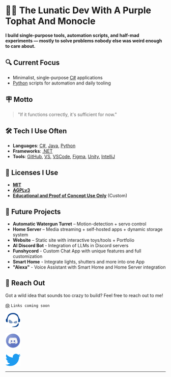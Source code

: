 # 👨‍💻 The Lunatic Dev With A Purple Tophat And Monocle

**I build single-purpose tools, automation scripts, and half-mad experiments — mostly to solve problems nobody else was weird enough to care about.**

## 🔍 Current Focus

- Minimalist, single-purpose [C#](https://dotnet.microsoft.com/en-us/languages/csharp) applications
- [Python](https://www.python.org/) scripts for automation and daily tooling

## 🪧 Motto

> "If it functions correctly, it's sufficient for now."

## 🛠️ Tech I Use Often

- **Languages**: [C#](https://dotnet.microsoft.com/en-us/languages/csharp), [Java](https://www.java.com/), [Python](https://www.python.org/)
- **Frameworks**: [.NET](https://dotnet.microsoft.com/en-us/)
- **Tools**: [GitHub](https://github.com/), [VS](https://visualstudio.microsoft.com/), [VSCode](https://code.visualstudio.com/), [Figma](https://www.figma.com/), [Unity](https://unity.com/), [IntelliJ](https://www.jetbrains.com/de-de/idea/)

## 📜 Licenses I Use

- **[MIT](https://mit-license.org/)**
- **[AGPLv3](https://www.gnu.org/licenses/agpl-3.0.de.html)**
- **[Educational and Proof of Concept Use Only](https://github.com/philgamer999/philgamer999/blob/ec69e55a0005d82b12e3bbb88cc6dbeba168486b/Licenses/Educational%20and%20Proof%20of%20Concept%20Use%20Only.txt)** (Custom)

## 📆 Future Projects

- **Automatic Watergun Turret** – Motion-detection + servo control
- **Home Server** – Media streaming + self-hosted apps + dynamic storage system
- **Website** – Static site with interactive toys/tools + Portfolio
- **AI Discord Bot** - Integration of LLMs in Discord servers
- **Funshycord** - Custom Chat App with unique features and full customization
- **Smart Home** - Integrate lights, shutters and more into one App
- **"Alexa"** - Voice Assistant with Smart Home and Home Server integration

## 🤝 Reach Out

Got a wild idea that sounds too crazy to build?
Feel free to reach out to me!

[@]() `Links coming soon`

<p><a href="https://github.com/philgamer999">
<img src="https://raw.githubusercontent.com/philgamer999/philgamer999/refs/heads/main/resources/img/teamspeak.png" alt="https://github.com/philgamer999" width="48">
</a></p>
<p><a href="https://github.com/philgamer999">
<img src="https://raw.githubusercontent.com/philgamer999/philgamer999/refs/heads/main/resources/img/discord.png" alt="https://github.com/philgamer999" width="48">
</a></p>
<p><a href="https://github.com/philgamer999">
<img src="https://raw.githubusercontent.com/philgamer999/philgamer999/refs/heads/main/resources/img/twitter.png" alt="https://github.com/philgamer999" width="48">
</a></p>

---
